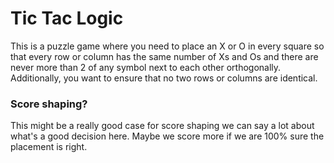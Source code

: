 # Tic Tac Logic

This is a puzzle game where you need to place an X or O in every square so that every row or column has the same number of Xs and Os and there are never more than 2 of any symbol next to each other orthogonally. Additionally, you want to ensure that no two rows or columns are identical.








### Score shaping?

This might be a really good case for score shaping we can say a lot about what's a good decision here. Maybe we score more if we are 100% sure the placement is right.